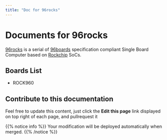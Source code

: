 ```yaml
---
title: "Doc for 96rocks"
---
```


# Documents for 96rocks

[96rocks](http://96rocks.com) is a serial of [96boards](http://96boards.org) specification compliant Single Board Computer based on [Rockchip](http://www.rock-chips.com/) SoCs.

## Boards List

* ROCK960

## Contribute to this documentation
Feel free to update this content, just click the **Edit this page** link displayed on top right of each page, and pullrequest it

{{% notice info %}}
Your modification will be deployed automatically when merged.
{{% /notice %}}

